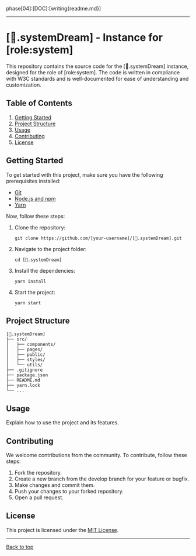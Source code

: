 phase[04]:[DOC]:[writing{readme.md}] 

---

# [🌌.systemDream] - Instance for [role:system]

This repository contains the source code for the [🌌.systemDream] instance, designed for the role of [role:system]. The code is written in compliance with W3C standards and is well-documented for ease of understanding and customization.

## Table of Contents

1. [Getting Started](#getting-started)
2. [Project Structure](#project-structure)
3. [Usage](#usage)
4. [Contributing](#contributing)
5. [License](#license)

## Getting Started

To get started with this project, make sure you have the following prerequisites installed:

- [Git](https://git-scm.com/)
- [Node.js and npm](https://nodejs.org/)
- [Yarn](https://yarnpkg.com/)

Now, follow these steps:

1. Clone the repository:
   ```
   git clone https://github.com/[your-username]/[🌌.systemDream].git
   ```

2. Navigate to the project folder:
   ```
   cd [🌌.systemDream]
   ```

3. Install the dependencies:
   ```
   yarn install
   ```

4. Start the project:
   ```
   yarn start
   ```

## Project Structure

```
[🌌.systemDream]
├── src/
│   ├── components/
│   ├── pages/
│   ├── public/
│   ├── styles/
│   └── utils/
├── .gitignore
├── package.json
├── README.md
├── yarn.lock
└── ...
```

## Usage

Explain how to use the project and its features.

## Contributing

We welcome contributions from the community. To contribute, follow these steps:

1. Fork the repository.
2. Create a new branch from the develop branch for your feature or bugfix.
3. Make changes and commit them.
4. Push your changes to your forked repository.
5. Open a pull request.

## License

This project is licensed under the [MIT License](LICENSE).

---

[Back to top](#table-of-contents)
